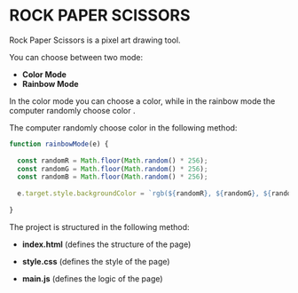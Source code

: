 # ROCK PAPER SCISSORS

Rock Paper Scissors is a pixel art drawing tool.

You can choose between two mode:

- **Color Mode**
- **Rainbow Mode**

In the color mode you can choose a color, while in the rainbow mode the computer randomly choose color .

The computer randomly choose color in the following method:

```js
function rainbowMode(e) {
  
  const randomR = Math.floor(Math.random() * 256);
  const randomG = Math.floor(Math.random() * 256);
  const randomB = Math.floor(Math.random() * 256);
  
  e.target.style.backgroundColor = `rgb(${randomR}, ${randomG}, ${randomB})`;
  
}
```

The project is structured in the following method:

- **index.html** (defines the structure of the page)

- **style.css** (defines the style of the page)

- **main.js** (defines the logic of the page)